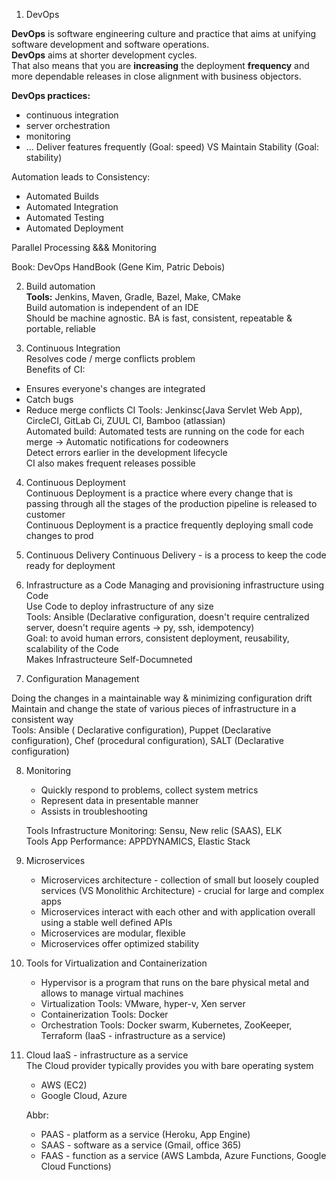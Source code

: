 1. DevOps  
  
**DevOps** is software engineering culture and practice that aims at unifying software development and software operations.  
**DevOps** aims at shorter development cycles.  
That also means that you are **increasing** the deployment **frequency** and more dependable releases in close alignment with business objectors.  
  
**DevOps practices:**
- continuous integration
- server orchestration
- monitoring
- ...
Deliver features frequently (Goal: speed) VS Maintain Stability (Goal: stability)  
  
Automation leads to Consistency:
- Automated Builds
- Automated Integration
- Automated Testing
- Automated Deployment
  
Parallel Processing &&& Monitoring  
  
Book: DevOps HandBook (Gene Kim, Patric Debois)  
  
2. Build automation  
**Tools:** Jenkins, Maven, Gradle, Bazel, Make, CMake  
Build automation is independent of an IDE  
Should be machine agnostic. BA is fast, consistent, repeatable & portable, reliable  
  
3. Continuous Integration  
Resolves code / merge conflicts problem  
Benefits of CI:  
- Ensures everyone's changes are integrated
- Catch bugs
- Reduce merge conflicts
CI Tools: Jenkinsc(Java Servlet Web App), CircleCI, GitLab Ci, ZUUL CI, Bamboo (atlassian)  
Automated build: Automated tests are running on the code for each merge -> Automatic notifications for codeowners  
Detect errors earlier in the development lifecycle  
CI also makes frequent releases possible  
  
4. Continuous Deployment  
Continuous Deployment is a practice where every change that is passing through all the stages of the production pipeline is released to customer  
Continuous Deployment is a practice frequently deploying small code changes to prod  
  
5. Continuous Delivery
Continuous Delivery - is a process to keep the code ready for deployment  
  
6. Infrastructure as a Code
Managing and provisioning infrastructure using Code  
Use Code to deploy infrastructure of any size  
Tools: Ansible (Declarative configuration, doesn't require centralized server, doesn't require agents -> py, ssh, idempotency)  
Goal: to avoid human errors, consistent deployment, reusability, scalability of the Code  
Makes Infrastructeure Self-Documneted  
  
7. Configuration Management  
  
Doing the changes in a maintainable way & minimizing configuration drift  
Maintain and change the state of various pieces of infrastructure in a consistent way  
Tools: Ansible ( Declarative configuration), Puppet (Declarative configuration), Chef (procedural configuration), SALT (Declarative configuration)  
  
8. Monitoring
    - Quickly respond to problems, collect system metrics
    - Represent data in presentable manner
    - Assists in troubleshooting

    Tools Infrastructure Monitoring: Sensu, New relic (SAAS), ELK  
    Tools App Performance: APPDYNAMICS, Elastic Stack  
  
9. Microservices
    - Microservices architecture - collection of small but loosely coupled services (VS Monolithic Architecture) - crucial for large and complex apps
    - Microservices interact with each other and with application overall using a stable well defined APIs
    - Microservices are modular, flexible
    - Microservices offer optimized stability
  
10. Tools for Virtualization and Containerization
    - Hypervisor is a program that runs on the bare physical metal and allows to manage virtual machines
    - Virtualization Tools: VMware, hyper-v, Xen server
    - Containerization Tools: Docker
    - Orchestration Tools: Docker swarm, Kubernetes, ZooKeeper, Terraform (IaaS - infrastructure as a service)
  
11. Cloud
    IaaS - infrastructure as a service  
    The Cloud provider typically provides you with bare operating system  
    - AWS (EC2)
    - Google Cloud, Azure

    Abbr: 
    - PAAS - platform as a service (Heroku, App Engine)
    - SAAS - software as a service (Gmail, office 365)
    - FAAS - function as a service (AWS Lambda, Azure Functions, Google Cloud Functions)
